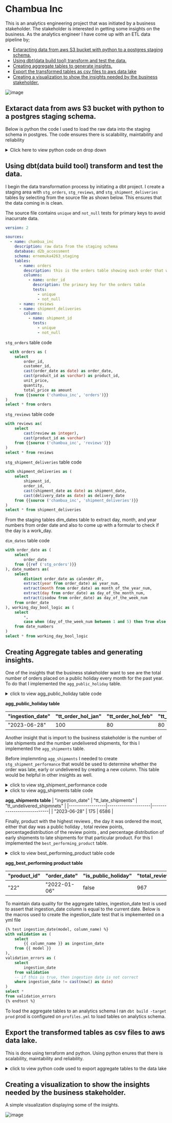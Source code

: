 # Chambua Inc

This is an analytics engineering project that was initiated by a business stakeholder. The stakeholder is interested in getting some insights on the business. As the analytics engineer I have come up with an ETL data pipeline by;

- [Extaracting data from aws S3 bucket with python to a postgres staging schema.](https://github.com/mukaruernest/data2bots/blob/main/README.md#extaract-data-from-aws-s3-bucket-with-python-to-a-postgres-staging-schema)
- [Using dbt(data build tool) transform and test the data.](https://github.com/mukaruernest/data2bots/blob/main/README.md#using-dbtdata-build-tool-transform-and-test-the-data)
- [Creating aggregate tables to generate insights.](https://github.com/mukaruernest/data2bots/blob/main/README.md#creating-aggregate-tables-and-generating-insights)
- [Export the transformed tables as csv files to aws data lake](https://github.com/mukaruernest/data2bots/blob/main/README.md#export-the-transformed-tables-as-csv-files-to-aws-data-lake)
- [Creating a visualization to show the insights needed by the business stakeholder.](https://github.com/mukaruernest/data2bots/blob/main/README.md#creating-a-visualization-to-show-the-insights-needed-by-the-business-stakeholder)

![image](https://github.com/mukaruernest/data2bots/assets/10958742/44e3ba2a-1888-4a7f-81a9-5b296fc8a266)


## Extaract data from aws S3 bucket with python to a postgres staging schema.

Below is python the code I used to load the raw data into the staging schema in postgres. The code ensures there is scalability, maintability and reliability
<details>
  <summary>Click here to view python code on drop down</summary>
  
```python
# Code to extract data from s3 bucket to postgres. 
import boto3
import psycopg2
import pandas as pd
import os

from botocore import UNSIGNED
from botocore.client import Config
from config import host, port, username, password
s3 = boto3.client('s3', config=Config(signature_version=UNSIGNED))
bucket_name = "d2b-internal-assessment-bucket"
response = s3.list_objects(Bucket=bucket_name, Prefix="orders_data")

file_names = ['orders', 'reviews','shipment_deliveries']
prefix="orders_data"
chambua = {}
for file_name in file_names:
  s3.download_file(bucket_name, f"{prefix}/{file_name}.csv", f"{file_name}.csv")
  chambua[file_name] = pd.read_csv(f"{file_name}.csv")

for table in file_names:
  dataframe = chambua[table]
  table_name = table
  column_names = dataframe.columns
  replacements = {
  "object": "VARCHAR",
  "int64": "INTEGER",
  "float64": "NUMERIC",
  "bool": "BOOLEAN",
  "datetime64[ns]": "TIMESTAMP",
  "datetime64[ns, UTC]": "TIMESTAMP WITH TIME ZONE",
  "timedelta64[ns]": "INTERVAL",
  "category": "VARCHAR",
  "UInt8": "SMALLINT",
  "UInt16": "SMALLINT",
  "UInt32": "INTEGER",
  "UInt64": "BIGINT",
  "Int8": "SMALLINT",
  "Int16": "SMALLINT",
  "Int32": "INTEGER",
  "Int64": "BIGINT",
  "float16": "NUMERIC",
  "float32": "NUMERIC",
  "float64": "NUMERIC",
  "bool_": "BOOLEAN",
  "datetime64": "TIMESTAMP",
  "timedelta64": "INTERVAL"
  }

  col_str = ", ".join(["{} {}".format(n, d) for (n, d) in zip(dataframe.columns, dataframe.dtypes.replace(replacements))])

  # Connect to the PostgreSQL database
  connection = psycopg2.connect(
  host= host,
  port=	port,
  user=username,
  password=password,
  database="d2b_accessment",
  )
  cursor = connection.cursor()
  schema_name="ernemuka4263_staging"
  # drop table with the same name
  cursor.execute(f"drop table if exists {schema_name}.{table_name}")
  #create table
  cursor.execute(f"create table {schema_name}.{table_name} ({col_str})")
  #open file in memory
  dataframe.to_csv(table, header=column_names, index=False, encoding='utf-8')
  #opn csv and save it as an object
  chambua_data = open(table)

  SQL_QUERY = """
  COPY {0} FROM STDIN WITH
  CSV
  HEADER
  DELIMITER ','
  """

  cursor.copy_expert(SQL_QUERY.format(f"{schema_name}.{table_name}"), chambua_data)

  connection.commit()
  connection.close()
```

</details>

## Using dbt(data build tool) transform and test the data.

I begin the data transformation process by initiating a dbt project. I create a staging area with `stg_orders`, `stg_reviews`, and `stg_shipment_deliveries` tables by selecting from the source file as shown below. This ensures that the data coming in is clean.

The source file contains `unique` and `not_null` tests for primary keys to avoid inacurrate data. 
  
```yml
version: 2

sources: 
  - name: chambua_inc
    description: raw data from the staging schema
    database: d2b_accessment  
    schema: ernemuka4263_staging  
    tables:
      - name: orders
        description: this is the orders table showing each order that was made.
        columns:
          - name: order_id
            description: the primary key for the orders table
            tests:
              - unique
              - not_null
      - name: reviews
      - name: shipment_deliveries
        columns:
          - name: shipment_id 
            tests:
              - unique
              - not_null
```

`stg_orders` table code
  
```SQL
  with orders as (
    select 
        order_id,
        customer_id,
        cast(order_date as date) as order_date,
        cast(product_id as varchar) as product_id,
        unit_price,
        quantity,
        total_price as amount
    from {{source ('chambua_inc', 'orders')}}
)
select * from orders
```

`stg_reviews` table code
  
```SQL
with reviews as(
    select 
        cast(review as integer),
        cast(product_id as varchar)
    from {{source ('chambua_inc', 'reviews')}}
)
select * from reviews
```

`stg_shipment_deliveries` table code
  
```SQL
with shipment_deliveries as (
    select 
        shipment_id,
        order_id,
        cast(shipment_date as date) as shipment_date,
        cast(delivery_date as date) as delivery_date
    from {{source ('chambua_inc', 'shipment_deliveries')}}
)
select * from shipment_deliveries
```

From the staging tables dim_dates table to extract day, month, and year numbers from order date and also to come up with a formular to check if the day is a work_day.

`dim_dates` table code  

```SQL
with order_date as (
    select
        order_date
    from {{ref ('stg_orders')}}
), date_numbers as(
    select
        distinct order_date as calender_dt,
        extract(year from order_date) as year_num,
        extract(month from order_date) as month_of_the_year_num,
        extract(day from order_date) as day_of_the_month_num,
        extract(isodow from order_date) as day_of_the_week_num
    from order_date
), working_day_bool_logic as (
    select
        *,
        case when (day_of_the_week_num between 1 and 5) then True else False end as work_day
    from date_numbers
)
select * from working_day_bool_logic
```

## Creating Aggregate tables and generating insights.

One of the insights that the business stakeholder want to see are the total number of orders placed on a public holiday every month for the past year. To do that I implemented the `agg_public_holiday` table.

<details>
  <summary>click to view agg_public_holiday table code</summary>
	
```sql
with orders as (
	select
		extract(month from order_date) as month_of_the_year_num,
		extract(isodow from order_date) as day_of_the_week_num,
		count(order_id) as total_orders
	from {{ref ('stg_orders')}}
	group by 1,2
),dim_dates as(
	select * from {{ref ('dim_dates')}}
), total_orders as (
    select 
        cast(now() as date) as ingestion_date,
        o.month_of_the_year_num,
        o.day_of_the_week_num,
        count(total_orders) as total_order
    from orders o
    left join dim_dates as d on d.month_of_the_year_num = (o.month_of_the_year_num)
    where (d.work_day = False) and (o.day_of_the_week_num between 1 and 5)
    group by 1,2,3
)
select 
ingestion_date,
sum(case when month_of_the_year_num = 1 then total_order end ) as tt_order_hol_jan,
sum(case when month_of_the_year_num = 2 then total_order end ) as tt_order_hol_feb,
sum(case when month_of_the_year_num = 3 then total_order end ) as tt_order_hol_mar,
sum(case when month_of_the_year_num = 4 then total_order end ) as tt_order_hol_apr,
sum(case when month_of_the_year_num = 5 then total_order end ) as tt_order_hol_may,
sum(case when month_of_the_year_num = 6 then total_order end ) as tt_order_hol_jun,
sum(case when month_of_the_year_num = 7 then total_order end ) as tt_order_hol_jul,
sum(case when month_of_the_year_num = 8 then total_order end ) as tt_order_hol_aug,
sum(case when month_of_the_year_num = 9 then total_order end )as tt_order_hol_sep,
sum(case when month_of_the_year_num = 10 then total_order end)  as tt_order_hol_oct,
sum(case when month_of_the_year_num = 11 then total_order end)  as tt_order_hol_nov,
sum(case when month_of_the_year_num = 12 then total_order end ) as tt_order_hol_dec
from total_orders
group by 1

```
</details>

**agg_public_holiday table**

| "ingestion_date" | "tt_order_hol_jan" | "tt_order_hol_feb" | "tt_order_hol_mar" | "tt_order_hol_apr" | "tt_order_hol_may" | "tt_order_hol_jun" | "tt_order_hol_jul" | "tt_order_hol_aug" | "tt_order_hol_sep" | "tt_order_hol_oct" | "tt_order_hol_nov" | "tt_order_hol_dec" |
|------------------|--------------------|--------------------|--------------------|--------------------|--------------------|--------------------|--------------------|--------------------|--------------------|--------------------|--------------------|--------------------|
| "2023-06-28"     | 100                | 80                 | 80                 | 85                 | 95                 | 80                 | 95                 | 85                 | 50                 | 50                 | 40                 | 40                 |

Another insight that is import to the business stakeholder is the number of late shipments and the number undelivered shipments, for this I implemented the `agg_shipments` table.


Before implemnting `agg_shipments` I needed to create `stg_shipment_performance` that would be used to determine whether the order was late, early or undelivered by creating a new column. This table would be helpful in other insights as well.

<details>
  <summary>click to view stg_shipment_performance code</summary>

 ```sql
with orders as (
    select * from {{ref ('stg_orders')}}
), shipments as (
    select * from {{ref ('stg_shipments_deliveries')}}
),
date_difference as (	
	select 
		sd.*,
		o.order_date,
        product_id,
		(sd.shipment_date - o.order_date) as late_delivery_date_difference,
		cast('2022-09-06' as date) -  o.order_date as undelivered_date_difference
	from shipments sd
	left join orders o on o.order_id = sd.order_id
)
select 
    order_id,
    product_id,
    case 
        when (late_delivery_date_difference >= 6) and (delivery_date is null) then 'late' 
        when (late_delivery_date_difference < 6) and (delivery_date is not null) then 'early'
        when (delivery_date is null and shipment_date is null) and (undelivered_date_difference > 15) then 'undelivered'
    end as late_early_undelivered
from date_difference

```
	
```sql
with shipment_performance as (
	select * from {{ref ('stg_shipment_performance')}}
)
select 
	cast(now() as date) as ingestion_date,
	count(case when late_early_undelivered = 'late' then True end) as tt_late_shipments,
	count(case when late_early_undelivered = 'undelivered' then True end) as tt_undelivered_shipmnets
from shipment_performance
```
</details>

<details>
  <summary>click to view agg_shipments table code</summary>	
	
```sql
with shipment_performance as (
	select * from {{ref ('stg_shipment_performance')}}
)
select 
	cast(now() as date) as ingestion_date,
	count(case when late_early_undelivered = 'late' then True end) as tt_late_shipments,
	count(case when late_early_undelivered = 'undelivered' then True end) as tt_undelivered_shipmnets
from shipment_performance
```
</details>

**agg_shipments table**
| "ingestion_date" | "tt_late_shipments" | "tt_undelivered_shipmnets" |
|------------------|---------------------|----------------------------|
| "2023-06-28"     | 175                 | 6586                       |


Finally, product with the highest reviews , the day it was ordered the most, either that day was a public holiday , total review points, percentagedistribution of the review points , and percentage distribution of early shipments to late shipments for that particular product. For this I implemented the `best_performing_product` table.

<details>
  <summary>click to view best_performing_product table code</summary>

```sql
with 
orders as (
	select * from {{ref ('stg_orders')}}
),
reviews as (
	select * from {{ref ('stg_reviews')}}
),
dim_dates as (
	select * from {{ref ('dim_dates')}} 
),
shipments_performance as (
	select 
		*
	from {{ref ('stg_shipment_performance')}}
)
,total_reviews as(
	select 
		product_id, 
		sum(review) as total_reviews, 
		rank() over(order by sum(review) desc ) as ranking
	from reviews
	group by 1	 
 ),get_orders as (
	select 
		o.product_id,
		o.order_date,
		tr.total_reviews,
		count(o.order_id) as order_count,
		rank() over(order by count(o.order_id) desc) as ranking
	from orders o
	left join total_reviews tr on tr.product_id = o.product_id
	where tr.ranking = 1
	group by 1,2,3
 ), get_late_and_early as (
	select 
		g.*,
		count(case when late_early_undelivered = 'late' then true end) as count_late,
		count(case when late_early_undelivered = 'early' then true end) as count_early
	from get_orders g
	left join shipments_performance sp on sp.product_id = g.product_id
	where ranking = 1
	group by 1,2,3,4,5
 ), total_product_reviews as (
	select	
		gle.product_id,
		sum(review) as total_product_reviews
	from reviews as r
	left join orders as o on r.product_id = o.product_id
	left join get_late_and_early as gle on gle.order_date = o.order_date
	where o.product_id = gle.product_id and o.order_date = gle.order_date
	group by 1
 ), base_table as (
	select 
	gle.*,
	total_product_reviews
	from get_late_and_early gle
	left join total_product_reviews as tpr on tpr.product_id = gle.product_id
 ), is_public_holiday as (
	select
		product_id,
		order_date,
		case when (day_of_the_week_num between 1 and 5) and work_day = false then True else False end as is_public_holiday,
		total_reviews,
		(total_reviews * 100) / (total_reviews + total_product_reviews) as pct_dist_ttl_review_points,
		(count_early * 100) / (count_early + count_late) as pct_dist_early_to_late_shipments
	from base_table bs 
	left join dim_dates as d on d.calender_dt = bs.order_date
 )
 select* from is_public_holiday	

```	
</details>

**agg_best_performing product table**

| "product_id" | "order_date" | "is_public_holiday" | "total_reviews" | "pct_dist_ttl_review_points" | "pct_dist_early_to_late_shipments" |
|--------------|--------------|---------------------|-----------------|------------------------------|------------------------------------|
| "22"         | "2022-01-06" | false               | 967             | 20                           | 93                                 |

To maintain data quality for the aggregate tables, ingestion_date test is used to assert that ingestion_date column is equal to the current date. Below is the macros used to create the ingestion_date test that is impkemented on a yml file
```sql
{% test ingestion_date(model, column_name) %}
with validation as (
    select
        {{ column_name }} as ingestion_date
    from {{ model }}
),
validation_errors as (
    select
        ingestion_date
    from validation
    -- if this is true, then ingestion date is not correct
    where ingestion_date != cast(now() as date)
)
select *
from validation_errors
{% endtest %}
```

To load the aggregate tables to an analytics schema I ran `dbt build -target prod` prod is configured on `profiles.yml` to load tables on analytics schema.

## Export the transformed tables as csv files to aws data lake.

This is done using terraform and python. Using python enures that there is scalability, maintability and reliability.

<details>
  <summary>click to view python code used to export aggregate tables to the data lake</summary>
	
```python
from python_terraform import Terraform
# import provider configurations
from config import aws_region, host, port, username, password
# Initialize Terraform configuration
tf = Terraform(working_dir='../chambua_inc')

# Define the table names
aggregates = ["agg_shipments", "agg_public_holiday", "agg_performing_product"]
version = ">= 1.19.0"
source = "cyrilgdn/postgresql"

# Define the Terraform configuration dynamically
configuration = f'''
terraform {{
  required_providers {{
    postgresql = {{
      version = "{version}"
      source  = "{source}"
    }}
  }}
}}
provider "aws" {{
  region = "{aws_region}"
}}

provider "postgresql" {{
  host     = "{host}"
  port     = {port}
  username = "{username}"
  password = "{password}"
}}

resource "aws_s3_bucket" "export_bucket" {{
  bucket = "your-export-bucket-name"
  acl    = "public-read"  # Adjust the ACL as per your requirements
}}

'''

# Generate the "data postgresql_table" blocks dynamically
for aggregate in aggregates:
    configuration += f'''
data "postgresql_table" "{aggregate}" {{
  schema = ""ernemuka4263_staging""
  name   = "{aggregate}"
}}
'''

# Generate the "resource aws_s3_bucket_object" blocks dynamically
for aggregate in aggregates:
    configuration += f'''
resource "aws_s3_bucket_object" "{aggregate}_export" {{
  bucket = aws_s3_bucket.export_bucket.id
  key    = "analytics_export/ernemuka4263/{aggregate}_export.csv"
  source = data.postgresql_table.{aggregate}.query_export_csv
}}
'''
# Load and apply the Terraform configuration
# tf.load_config(configuration)
tf.init()
tf.init()
tf.apply(skip_plan=True)
```
</details>

## Creating a visualization to show the insights needed by the business stakeholder.

A simple visualization displaying some of the insights.

![image](https://github.com/mukaruernest/data2bots/assets/10958742/6bd6ae5e-f9d0-4f50-bd9d-8d9a006bae17)




